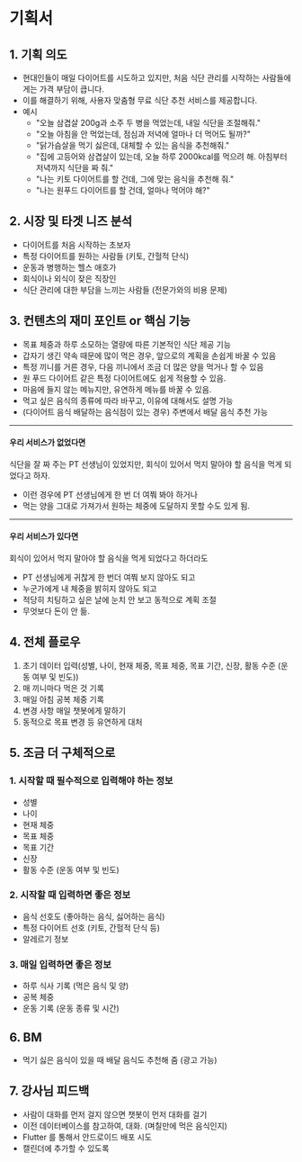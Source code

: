 # 기획서

## 1. 기획 의도
- 현대인들이 매일 다이어트를 시도하고 있지만, 처음 식단 관리를 시작하는 사람들에게는 가격 부담이 큽니다.
- 이를 해결하기 위해, 사용자 맞춤형 무료 식단 추천 서비스를 제공합니다.
- 예시
    - "오늘 삼겹살 200g과 소주 두 병을 먹었는데, 내일 식단을 조절해줘."
    - "오늘 아침을 안 먹었는데, 점심과 저녁에 얼마나 더 먹어도 될까?"
    - "닭가슴살을 먹기 싫은데, 대체할 수 있는 음식을 추천해줘."
    - "집에 고등어와 삼겹살이 있는데, 오늘 하루 2000kcal를 먹으려 해. 아침부터 저녁까지 식단을 짜 줘."
    - "나는 키토 다이어트를 할 건데, 그에 맞는 음식을 추천해 줘."
    - "나는 원푸드 다이어트를 할 건데, 얼마나 먹어야 해?"

## 2. 시장 및 타겟 니즈 분석
- 다이어트를 처음 시작하는 초보자
- 특정 다이어트를 원하는 사람들 (키토, 간헐적 단식)
- 운동과 병행하는 헬스 애호가
- 회식이나 외식이 잦은 직장인
- 식단 관리에 대한 부담을 느끼는 사람들 (전문가와의 비용 문제)

## 3. 컨텐츠의 재미 포인트 or 핵심 기능
- 목표 체중과 하루 소모하는 열량에 따른 기본적인 식단 제공 기능
- 갑자기 생긴 약속 때문에 많이 먹은 경우, 앞으로의 계획을 손쉽게 바꿀 수 있음
- 특정 끼니를 거른 경우, 다음 끼니에서 조금 더 많은 양을 먹거나 할 수 있음
- 원 푸드 다이어트 같은 특정 다이어트에도 쉽게 적용할 수 있음.
- 마음에 들지 않는 메뉴지만, 유연하게 메뉴를 바꿀 수 있음.
- 먹고 싶은 음식의 종류에 따라 바꾸고, 이유에 대해서도 설명 가능
- (다이어트 음식 배달하는 음식점이 있는 경우) 주변에서 배달 음식 추천 가능

---

#### 우리 서비스가 없었다면
식단을 잘 짜 주는 PT 선생님이 있었지만, 회식이 있어서 먹지 말아야 할 음식을 먹게 되었다고 하자.
- 이런 경우에 PT 선생님에게 한 번 더 여쭤 봐야 하거나
- 먹는 양을 그대로 가져가서 원하는 체중에 도달하지 못할 수도 있게 됨.

---

#### 우리 서비스가 있다면
회식이 있어서 먹지 말아야 할 음식을 먹게 되었다고 하더라도
- PT 선생님에게 귀찮게 한 번더 여쭤 보지 않아도 되고
- 누군가에게 내 체중을 밝히지 않아도 되고
- 적당히 치팅하고 싶은 날에 눈치 안 보고 동적으로 계획 조절
- 무엇보다 돈이 안 듦.

## 4. 전체 플로우
1. 초기 데이터 입력(성별, 나이, 현재 체중, 목표 체중, 목표 기간, 신장, 활동 수준 (운동 여부 및 빈도))
2. 매 끼니마다 먹은 것 기록
3. 매일 아침 공복 체중 기록
4. 변경 사항 매일 챗봇에게 말하기
5. 동적으로 목표 변경 등 유연하게 대처

## 5. 조금 더 구체적으로

### 1. 시작할 때 필수적으로 입력해야 하는 정보
- 성별
- 나이
- 현재 체중
- 목표 체중
- 목표 기간
- 신장
- 활동 수준 (운동 여부 및 빈도)

### 2. 시작할 때 입력하면 좋은 정보
- 음식 선호도 (좋아하는 음식, 싫어하는 음식)
- 특정 다이어트 선호 (키토, 간헐적 단식 등)
- 알레르기 정보

### 3. 매일 입력하면 좋은 정보
- 하루 식사 기록 (먹은 음식 및 양)
- 공복 체중
- 운동 기록 (운동 종류 및 시간)

## 6. BM
- 먹기 싫은 음식이 있을 때 배달 음식도 추천해 줌 (광고 가능)

## 7. 강사님 피드백
- 사람이 대화를 먼저 걸지 않으면 챗봇이 먼저 대화를 걸기
- 이전 데이터베이스를 참고하여, 대화. (며칠만에 먹은 음식인지)
- Flutter 를 통해서 안드로이드 배포 시도
- 캘린더에 추가할 수 있도록